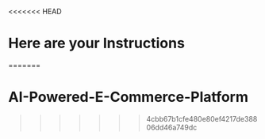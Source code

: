 <<<<<<< HEAD
# Here are your Instructions
=======
# AI-Powered-E-Commerce-Platform
>>>>>>> 4cbb67b1cfe480e80ef4217de38806dd46a749dc

